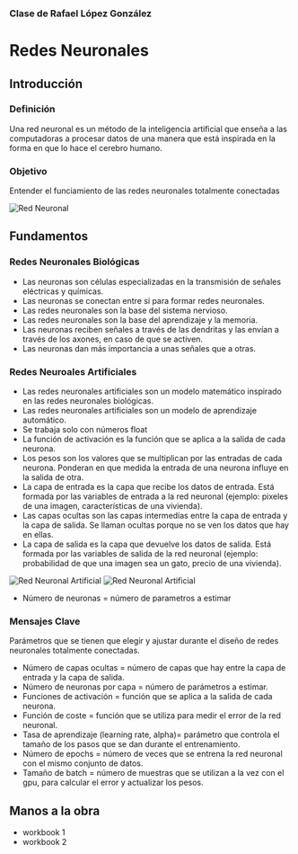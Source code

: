 ### Clase de Rafael López González
# Redes Neuronales

## Introducción
### Definición
Una red neuronal es un método de la inteligencia artificial que enseña a las computadoras a procesar datos de una manera que está inspirada en la forma en que lo hace el cerebro humano.

### Objetivo
Entender el funciamiento de las redes neuronales totalmente conectadas

![Red Neuronal](https://www.futurespace.es/wp-content/uploads/2021/04/Etimologia-de-la-red-neuronal.jpg)

## Fundamentos
### Redes Neuronales Biológicas
- Las neuronas son células especializadas en la transmisión de señales eléctricas y químicas.
- Las neuronas se conectan entre sí para formar redes neuronales.
- Las redes neuronales son la base del sistema nervioso.
- Las redes neuronales son la base del aprendizaje y la memoria.
- Las neuronas reciben señales a través de las dendritas y las envían a través de los axones, en caso de que se activen.
- Las neuronas dan más importancia a unas señales que a otras.

### Redes Neuroales Artificiales
- Las redes neuronales artificiales son un modelo matemático inspirado en las redes neuronales biológicas.
- Las redes neuronales artificiales son un modelo de aprendizaje automático.
- Se trabaja solo con números float
- La función de activación es la función que se aplica a la salida de cada neurona.	
- Los pesos son los valores que se multiplican por las entradas de cada neurona. Ponderan en que medida la entrada de una neurona influye en la salida de otra.
- La capa de entrada es la capa que recibe los datos de entrada. Está formada por las variables de entrada a la red neuronal (ejemplo: pixeles de una imagen, características de una vivienda).
- Las capas ocultas son las capas intermedias entre la capa de entrada y la capa de salida. Se llaman ocultas porque no se ven los datos que hay en ellas.
- La capa de salida es la capa que devuelve los datos de salida. Está formada por las variables de salida de la red neuronal (ejemplo: probabilidad de que una imagen sea un gato, precio de una vivienda).

![Red Neuronal Artificial](https://www.atriainnovation.com/wp-content/uploads/2019/10/Redes_neuronales_esquema.png)
![Red Neuronal Artificial](https://www.cs.us.es/~fsancho/images/2019-12/artneur.gif)


- Número de neuronas = número de parametros a estimar

### Mensajes Clave
Parámetros que se tienen que elegir y ajustar durante el diseño de redes neuronales totalmente conectadas.
- Número de capas ocultas = número de capas que hay entre la capa de entrada y la capa de salida.
- Número de neuronas por capa = número de parámetros a estimar.
- Funciones de activación = función que se aplica a la salida de cada neurona.
- Función de coste = función que se utiliza para medir el error de la red neuronal.
- Tasa de aprendizaje (learning rate, alpha)= parámetro que controla el tamaño de los pasos que se dan durante el entrenamiento.
- Número de epochs = número de veces que se entrena la red neuronal con el mismo conjunto de datos.
- Tamaño de batch = número de muestras que se utilizan a la vez con el gpu, para calcular el error y actualizar los pesos.

## Manos a la obra
- workbook 1
- workbook 2
